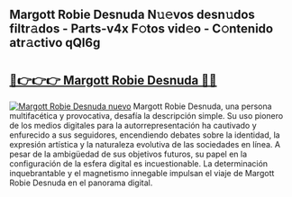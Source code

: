 ## Margott Robie Desnuda N𝚞𝚎vos desn𝚞dos filtr𝚊dos - Parts-v4x F𝚘tos vid𝚎o - C𝚘ntenido atr𝚊ctivo qQl6g

# <h2><a href="http://mbbfb6d.tromn.icu/?c=Margott+Robie+Desnuda">🔗👉👉👉 Margott Robie Desnuda 🔗🔗</a></h2>

[![Margott Robie Desnuda nuevo](https://i.imgur.com/pEAQMta.gif)](http://mbbfb6d.tromn.icu/?c=Margott+Robie+Desnuda)
Margott Robie Desnuda, una persona multifacética y provocativa, desafía la descripción simple. Su uso pionero de los medios digitales para la autorrepresentación ha cautivado y enfurecido a sus seguidores, encendiendo debates sobre la identidad, la expresión artística y la naturaleza evolutiva de las sociedades en línea. A pesar de la ambigüedad de sus objetivos futuros, su papel en la configuración de la esfera digital es incuestionable. La determinación inquebrantable y el magnetismo innegable impulsan el viaje de Margott Robie Desnuda en el panorama digital.
